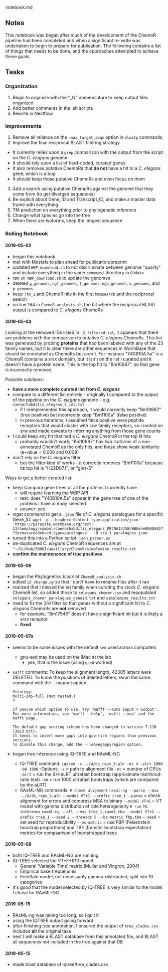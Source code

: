 notebook.md

## Notes

This notebook was began after much of the development of the ChemoR pipeline had been completed and when a significant re-write was undertaken to begin to prepare for publication. The following contains a list of things that needs to be done, and the approaches attempted to achieve these goals.

## Tasks

### Organization

1. Begin to organize with the "\_N" nomenclature to keep output files organized
2. Add better comments in the .sh scripts
3. Rewrite in Nextflow


### Improvements

1. Remove all reliance on the `-max_target_seqs` option in `blastp` commands
2. Improve the final reciprocal BLAST filtering strategy
  - It currently relies upon a `grep` comparison with the output from the script on the *C. elegans* genome
  - It should rely upon a list of hard-coded, curated genes
  - It also removes putative ChemoRs that **do not** have a hit to a *C. elegans* gene, which is a bug
  - It should keep those putative ChemoRs and even focus on them
3. Add a search using putative ChemoRs against the genome that they come from (to get diverged sequences)
4. Be explicit about Gene_ID and Transcript_ID, and make a master data frame with everything
5. TM prediction on everything prior to phylogenetic inference
6. Change what species go into the tree
7. When there are isoforms, keep the longest sequence


### Rolling Notebook

#### 2019-05-02

- began this notebook  
- met with Mostafa to plan ahead for publication/preprint  
- updated `WBP_download.sh` to not discriminate between genome "quality" and include everything in the same `genomes/` directory in `GHdata`
- ran `sh WBP_download.sh` to update the genomes
- deleted `g_genomes`, `ngf_genomes`, `f_genomes`, `ngo_genomes`, `a_genomes`, and `p_genomes`
- keep `7tm_1` and ChemoR hits in the first `hmmsearch` and the reciprocal search
- on line 164 in `ChemoR_analysis.sh`, the bit where the reciprocal BLAST output is compared to *C. elegans* ChemoRs


#### 2019-05-03

Looking at the removed IDs listed in `_3_filtered.txt`, it appears that there are problems with the comparison to putative *C. elegans* ChemoRs. This list was generated by probing **proteins** that had been labeled with any of the 23 family names, but it is clear there are other sequences in WormBase that should be annotated as ChemoRs but aren't. For instance "Y40B10A.5a" is a ChemoR (contains a srsx domain), but it isn't on the list I curated and it doesn't have a protein name. This is the top hit to "Bm10687", so that gene is incorrectly removed.

Possible solutions:

- **have a more complete curated list from *C. elegans***
- compare to a different list entirely - originally I compared to the output of the pipeline on the *C. elegans* genome - e.g. `caenorhabditis_elegans_2_ids.txt`
  - if I reimplemented this approach, it would correctly keep "Bm10687" (true positive) but incorrectly keep "Bm1100a" (false positive)
  - in previous iterations, I assumed false positive were peptide receptors that would cluster with srw family receptors, so I rooted on srw and made caveats to inferring anything from those gene counts
- I could keep any hit that had a *C. elegans* ChemoR in the top N hits
  - probably wouldn't work; "Bm10687" has two isoforms of a non-annotated ChemoR as the only hits, and these show weak similarity (e-value = 0.006 and 0.009)
- don't rely on the *C. elegans* filter
  - but the filter kind of works - it correctly removes "Bm1100a" because its top hit is "H22D07.1", or "gnrr-5"

Ways to get a better curated list:

- keep Compara gene trees of all the proteins I currently have
  - will require learning the WBP API
  - test: does "Y40B10A.5a" appear in the gene tree of one of the proteins I have already selected
  - answer: yes
- wget command to get a `.json` file of *C. elegans* paralogues for a specific Gene_ID:
    `wget -q --header='Content-type:application/json' 'https://parasite.wormbase.org/rest-13/homology/symbol/caenorhabditis_elegans_PRJNA13758/WBGene00005027?format=condensed;type=paralogues'  -O sra-1_paralogues.json`
- turned this into a Python script: `json_parser.py`
- de-duplicated *C. elegans* ChemoR sequences are at `"~/GitHub/50HGI/auxillary/ChemoR/simplemine_results.txt`
- **confirm the maintenance of true positives**

#### 2019-05-06

- began the Phylognetics block of `ChemoR_analysis.sh`
- edited `id_change.py` so that I don't have to rename files after it ran
- realized that I missed the srj family when curating the stock *C. elegans* ChemoR list, so added those to `celegans_chemor.csv` and repopulated `celegans_chemor_paralogues_geneid.txt` and `simplemine_results.txt`
- need to fix the 3rd filter so that genes without a significant hit to *C. elegans* ChemoRs are **not** removed
  - for example, "Bm17545" doesn't have a significant hit but it is likely a srsx receptor
  - **fixed**

#### 2019-05-07s

- seems to be some issues with the default `sed` used across computers
  - gnu-sed may be used on the iMac at the lab
    - yes, that is the issue (using `gsed` worked)
- `mafft` comments:
      To keep the alignment length, 42305 letters were DELETED.
      To know the positions of deleted letters, rerun the same command with the --mapout option.

      Strategy:
      Multi-INS-full (Not tested.)
      ?

      If unsure which option to use, try 'mafft --auto input > output'.
      For more information, see 'mafft --help', 'mafft --man' and the mafft page.

      The default gap scoring scheme has been changed in version 7.110 (2013 Oct).
      It tends to insert more gaps into gap-rich regions than previous versions.
      To disable this change, add the --leavegappyregion option.
- began tree inference using IQ-TREE and RAxML-NG
  - IQ-TREE command:
    `iqtree -s ../4/ds_reps_3.aln -nt 4 -alrt 1000 -bb 1000`
    -Options:
      `-s` = path to alignment file
      `-nt` = number of CPUs
      `-alrt` = run the SH-aLRT ultrafast bootstrap (approximate likelihood-ratio test)
      `-bb` = run 1000 ultrafast bootstraps (which are compared by the aLRT)
  - RAxML-NG commands:
    `# check alignment`
    `raxml-ng --parse --msa ../4/ds_reps_3.aln --model VT+G --prefix tree_1`
      `--parse` = check alignment for errors and compress MSA to binary
      `--model VT+G` = VT model with gamma distribution of rate heterogeneity
    `# run ML inference`
    `raxml-ng --all --msa tree_1.raxml.rba --model VT+G --prefix tree_1 --seed 2 --threads 5 --bs-metric fbp,tbe`
      `--seed` = set seed for reproducibility
      `--bs-metric` = use FBP (Felsenstein boostrap proportions) and TBE (transfer bootstrap expectation) metrics for compsarison of bootstrapped trees

#### 2019-05-08

- both IQ-TREE and RAxML-NG are running
- IQ-TREE selected the VT+F+R10 model
  - General ‘Variable Time’ matrix (Muller and Vingron, 2004)
  - Empirical base frequencies
  - FreeRate model; not necessarily gamma-distributed, split into 10 categories
- it's good that the model selected by IQ-TREE is very similar to the model I chose for RAxML-NG

#### 2019-05-15

- RAxML-ng was taking too long, so I quit it
- using the IQTREE output going forward
- after finishing tree annotation, I ensured the output of `tree_clades.csv` included **all** the original taxa
- next I will make a BLAST database from this annotated file, and BLAST all sequences not included in the tree against that DB

#### 2019-05-15

- made blast database of iqtree/tree_clades.csv

